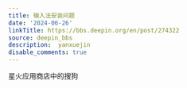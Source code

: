 ```yaml
---
title: 输入法安装问题
date: '2024-06-26'
linkTitle: https://bbs.deepin.org/en/post/274322
source: deepin_bbs
description:  yanxuejin 
disable_comments: true
---
```

星火应用商店中的搜狗
